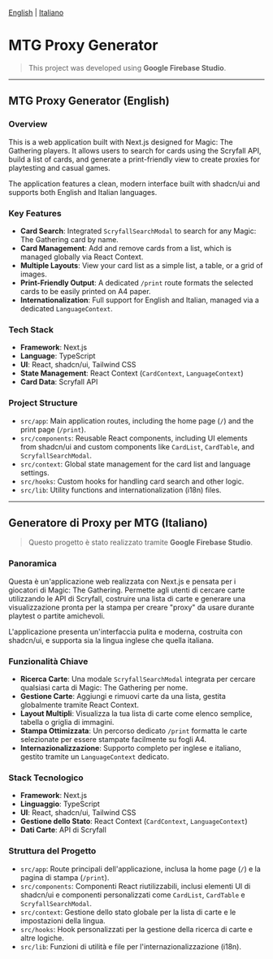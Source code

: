 [English](#english) | [Italiano](#italiano)

# MTG Proxy Generator

> This project was developed using **Google Firebase Studio**.

---

<a name="english"></a>
## MTG Proxy Generator (English)

### Overview

This is a web application built with Next.js designed for Magic: The Gathering players. It allows users to search for cards using the Scryfall API, build a list of cards, and generate a print-friendly view to create proxies for playtesting and casual games.

The application features a clean, modern interface built with shadcn/ui and supports both English and Italian languages.

### Key Features

- **Card Search**: Integrated `ScryfallSearchModal` to search for any Magic: The Gathering card by name.
- **Card Management**: Add and remove cards from a list, which is managed globally via React Context.
- **Multiple Layouts**: View your card list as a simple list, a table, or a grid of images.
- **Print-Friendly Output**: A dedicated `/print` route formats the selected cards to be easily printed on A4 paper.
- **Internationalization**: Full support for English and Italian, managed via a dedicated `LanguageContext`.

### Tech Stack

- **Framework**: Next.js
- **Language**: TypeScript
- **UI**: React, shadcn/ui, Tailwind CSS
- **State Management**: React Context (`CardContext`, `LanguageContext`)
- **Card Data**: Scryfall API

### Project Structure

- `src/app`: Main application routes, including the home page (`/`) and the print page (`/print`).
- `src/components`: Reusable React components, including UI elements from shadcn/ui and custom components like `CardList`, `CardTable`, and `ScryfallSearchModal`.
- `src/context`: Global state management for the card list and language settings.
- `src/hooks`: Custom hooks for handling card search and other logic.
- `src/lib`: Utility functions and internationalization (i18n) files.

---

<a name="italiano"></a>
## Generatore di Proxy per MTG (Italiano)

> Questo progetto è stato realizzato tramite **Google Firebase Studio**.

### Panoramica

Questa è un'applicazione web realizzata con Next.js e pensata per i giocatori di Magic: The Gathering. Permette agli utenti di cercare carte utilizzando le API di Scryfall, costruire una lista di carte e generare una visualizzazione pronta per la stampa per creare "proxy" da usare durante playtest o partite amichevoli.

L'applicazione presenta un'interfaccia pulita e moderna, costruita con shadcn/ui, e supporta sia la lingua inglese che quella italiana.

### Funzionalità Chiave

- **Ricerca Carte**: Una modale `ScryfallSearchModal` integrata per cercare qualsiasi carta di Magic: The Gathering per nome.
- **Gestione Carte**: Aggiungi e rimuovi carte da una lista, gestita globalmente tramite React Context.
- **Layout Multipli**: Visualizza la tua lista di carte come elenco semplice, tabella o griglia di immagini.
- **Stampa Ottimizzata**: Un percorso dedicato `/print` formatta le carte selezionate per essere stampate facilmente su fogli A4.
- **Internazionalizzazione**: Supporto completo per inglese e italiano, gestito tramite un `LanguageContext` dedicato.

### Stack Tecnologico

- **Framework**: Next.js
- **Linguaggio**: TypeScript
- **UI**: React, shadcn/ui, Tailwind CSS
- **Gestione dello Stato**: React Context (`CardContext`, `LanguageContext`)
- **Dati Carte**: API di Scryfall

### Struttura del Progetto

- `src/app`: Route principali dell'applicazione, inclusa la home page (`/`) e la pagina di stampa (`/print`).
- `src/components`: Componenti React riutilizzabili, inclusi elementi UI di shadcn/ui e componenti personalizzati come `CardList`, `CardTable` e `ScryfallSearchModal`.
- `src/context`: Gestione dello stato globale per la lista di carte e le impostazioni della lingua.
- `src/hooks`: Hook personalizzati per la gestione della ricerca di carte e altre logiche.
- `src/lib`: Funzioni di utilità e file per l'internazionalizzazione (i18n).
